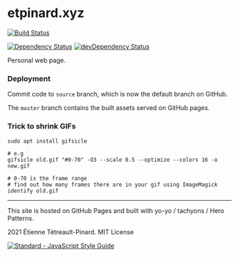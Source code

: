 # etpinard.xyz

[![Build Status](https://travis-ci.org/etpinard/etpinard.github.io.svg?branch=master)](https://travis-ci.org/etpinard/etpinard.github.io)

[![Dependency Status](https://david-dm.org/etpinard/etpinard.github.io.svg?style=flat-square)](https://david-dm.org/etpinard/etpinard.github.io)
[![devDependency Status](https://david-dm.org/etpinard/etpinard.github.io/dev-status.svg?style=flat-square)](https://david-dm.org/etpinard/etpinard.github.io?type=dev)

Personal web page.


### Deployment

Commit code to `source` branch, which is now the default branch on GitHub.

The `master` branch contains the built assets served on GitHub pages.


### Trick to shrink GIFs

```
sudo apt install gifsicle

# e.g
gifsicle old.gif "#0-70" -O3 --scale 0.5 --optimize --colors 16 -o new.gif

# 0-70 is the frame range
# find out how many frames there are in your gif using ImageMagick
identify old.gif
```

---

This site is hosted on GitHub Pages and built with yo-yo / tachyons / Hero Patterns.

2021 Étienne Tétreault-Pinard. MIT License

[![Standard - JavaScript Style Guide](https://cdn.rawgit.com/feross/standard/master/badge.svg)](https://github.com/feross/standard)
